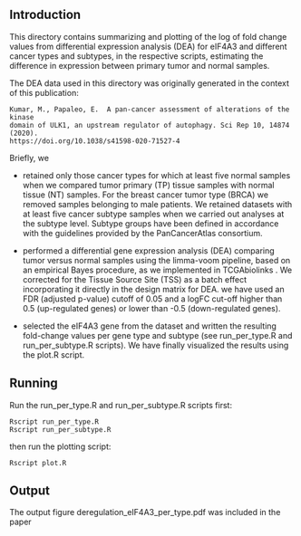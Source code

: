 ## Introduction

This directory contains summarizing and plotting of the log of fold change
values from differential expression analysis (DEA) for eIF4A3 and different
cancer types and subtypes, in the respective scripts, estimating the difference
in expression between primary tumor and normal samples.

The DEA data used in this directory was originally generated in the context
of this publication:

	Kumar, M., Papaleo, E.  A pan-cancer assessment of alterations of the kinase
	domain of ULK1, an upstream regulator of autophagy. Sci Rep 10, 14874 (2020). 
	https://doi.org/10.1038/s41598-020-71527-4

Briefly, we 

* retained only those cancer types for which at least five normal samples when
we compared tumor primary (TP) tissue samples with normal tissue  (NT) samples.
For the breast cancer tumor type (BRCA) we removed samples belonging to male
patients. We retained datasets with at least five cancer subtype samples when we
carried out analyses at the subtype level. Subtype groups have been defined in
accordance with the guidelines provided by the PanCancerAtlas consortium.

* performed a differential gene expression analysis (DEA) comparing tumor versus
normal samples using the limma-voom pipeline, based on an empirical Bayes
procedure, as we implemented in TCGAbiolinks . We corrected for the Tissue
Source Site (TSS) as a batch effect incorporating it directly in the design
matrix for DEA. we have used an FDR  (adjusted p-value) cutoff of 0.05 and a
logFC cut-off higher than 0.5  (up-regulated genes) or lower than -0.5
(down-regulated genes).

* selected the eIF4A3 gene from the dataset and written the
resulting fold-change values per gene type and subtype (see run_per_type.R and
run_per_subtype.R scripts). We have finally visualized the results using the
plot.R script.

## Running

Run the run_per_type.R and run_per_subtype.R scripts first:

	Rscript run_per_type.R
	Rscript run_per_subtype.R

then run the plotting script:

	Rscript plot.R

## Output

The output figure deregulation_eIF4A3_per_type.pdf was included in the paper

